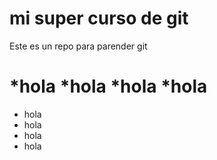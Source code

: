 # mi super curso de git

Este es un repo para parender git

*hola
*hola
*hola
*hola
=======
* hola
* hola
* hola
* hola
